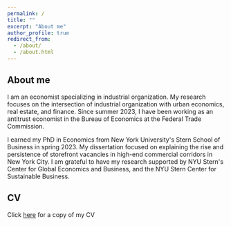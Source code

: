 ```yaml
---
permalink: /
title: ""
excerpt: "About me"
author_profile: true
redirect_from: 
  - /about/
  - /about.html
---
```


About me
----------------------------------------
I am an economist specializing in industrial organization. My research focuses on the intersection of industrial organization with urban economics, real estate, and finance. Since summer 2023, I have been working as an antitrust economist in the Bureau of Economics at the Federal Trade Commission. 

I earned my PhD in Economics from New York University's Stern School of Business in spring 2023. My dissertation focused on explaining the rise and persistence of storefront vacancies in high-end commercial corridors in New York City. I am grateful to have my research supported by NYU Stern's Center for Global Economics and Business, and the NYU Stern Center for Sustainable Business.

CV
------
Click [here](https://dstackman.github.io/files/stackman_cv.pdf) for a copy of my CV


